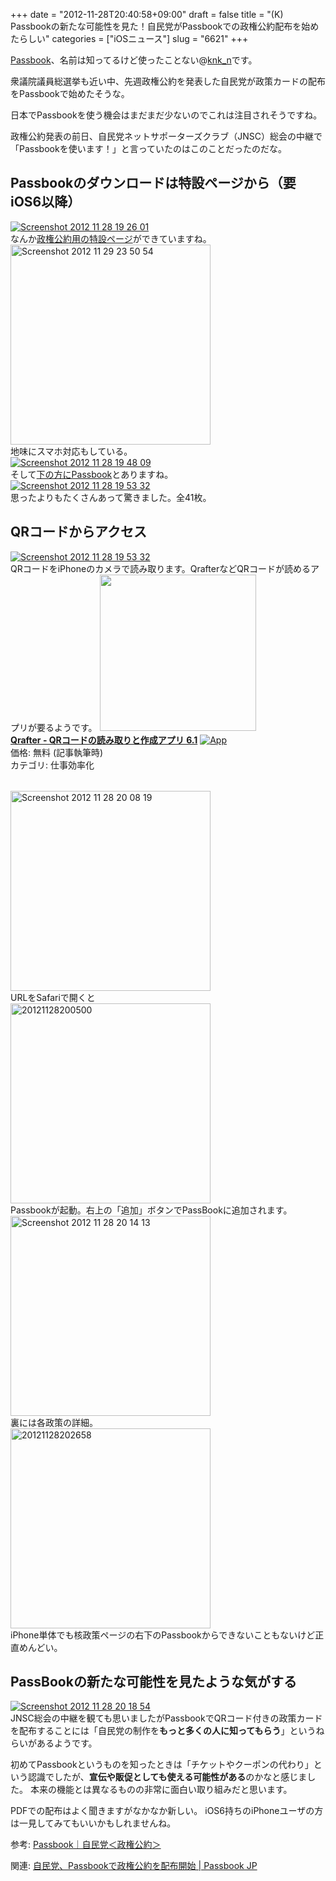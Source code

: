 +++
date = "2012-11-28T20:40:58+09:00"
draft = false
title = "(K) Passbookの新たな可能性を見た！自民党がPassbookでの政権公約配布を始めたらしい"
categories = ["iOSニュース"]
slug = "6621"
+++

<a href="https://www.apple.com/jp/ios/whats-new/#passbook" target="_blank">Passbook</a>、名前は知ってるけど使ったことない@<a href="https://twitter.com/knk_n" target="_blank">knk_n</a>です。

衆議院議員総選挙も近い中、先週政権公約を発表した自民党が政策カードの配布をPassbookで始めたそうな。

日本でPassbookを使う機会はまだまだ少ないのでこれは注目されそうですね。

政権公約発表の前日、自民党ネットサポーターズクラブ（JNSC）総会の中継で「Passbookを使います！」と言っていたのはこのことだったのだな。<!--more--><h2>Passbookのダウンロードは特設ページから（要iOS6以降）</h2>
<div class="center"><a href="http://knk-n.com/wp-content/uploads/2012/11/screenshot-2012-11-28-19.26.01.jpg"><img src="http://knk-n.com/wp-content/uploads/2012/11/screenshot-2012-11-28-19.26.01.jpg" alt="Screenshot 2012 11 28 19 26 01" title="screenshot 2012-11-28 19.26.01.jpg" border="0" width="" height="" /></a></div>
なんか<a href="http://special.jimin.jp/" target="_blank">政権公約用の特設ページ</a>ができていますね。


<div class="center"><a href="http://knk-n.com/wp-content/uploads/2012/11/screenshot_2012-11-29_23.50.54.png"><img src="http://knk-n.com/wp-content/uploads/2012/11/screenshot_2012-11-29_23.50.54.png" alt="Screenshot 2012 11 29 23 50 54" title="screenshot_2012-11-29_23.50.54.png" border="0" width="320" height="" /></a></div>
地味にスマホ対応もしている。

<div class="center"><a href="http://knk-n.com/wp-content/uploads/2012/11/screenshot-2012-11-28-19.48.09.jpg"><img src="http://knk-n.com/wp-content/uploads/2012/11/screenshot-2012-11-28-19.48.09.jpg" alt="Screenshot 2012 11 28 19 48 09" title="screenshot 2012-11-28 19.48.09.jpg" border="0" width="" height="" /></a></div>
そして<a href="http://special.jimin.jp/political_promise/bank/passbook.html" target="_blank">下の方にPassbook</a>とありますね。

<div class="center"><a href="http://knk-n.com/wp-content/uploads/2012/11/screenshot-2012-11-28-19.53.32.jpg"><img src="http://knk-n.com/wp-content/uploads/2012/11/screenshot-2012-11-28-19.53.32.jpg" alt="Screenshot 2012 11 28 19 53 32" title="screenshot 2012-11-28 19.53.32.jpg" border="0" width="" height="" /></a></div>
思ったよりもたくさんあって驚きました。全41枚。

<h2>QRコードからアクセス</h2>

<div class="center"><a href="http://knk-n.com/wp-content/uploads/2012/11/screenshot-2012-11-28-19.53.321.jpg"><img src="http://knk-n.com/wp-content/uploads/2012/11/screenshot-2012-11-28-19.53.321.jpg" alt="Screenshot 2012 11 28 19 53 32" title="screenshot 2012-11-28 19.53.32.jpg" border="0" width="" height="" /></a></div>
QRコードをiPhoneのカメラで読み取ります。QrafterなどQRコードが読めるアプリが要るようです。

<table class="appstorehelper"><a href="https://itunes.apple.com/jp/app/qrafter-qrkodono-dumi-qurito/id416098700?mt=8&uo=4" rel="nofollow" target="_blank"><img class="appstorehelper_appicn" src="http://a769.phobos.apple.com/us/r1000/065/Purple/v4/5d/7a/e6/5d7ae6b6-e677-0890-820a-a48820beb718/mzl.exgblejg.png" width="250" height="250" /></a><div class="appstorehelper_text"><a href="https://itunes.apple.com/jp/app/qrafter-qrkodono-dumi-qurito/id416098700?mt=8&uo=4" rel="nofollow" target="_blank"><b>Qrafter - QRコードの読み取りと作成アプリ 6.1</a></b> <a href="https://itunes.apple.com/jp/app/qrafter-qrkodono-dumi-qurito/id416098700?mt=8&uo=4" rel="nofollow" target="_blank"><img class="appstorehelper_icn" alt="App" src="http://ax.phobos.apple.com.edgesuite.net/ja_jp/images/web/linkmaker/badge_appstore-sm.gif" style="vertical-align: text-bottom;" /></b></a><br />価格: 無料 (記事執筆時)<br />カテゴリ: 仕事効率化</div>
</table>


<div class="center"><a href="http://knk-n.com/wp-content/uploads/2012/11/screenshot_2012-11-28_20.08.19.png"><img src="http://knk-n.com/wp-content/uploads/2012/11/screenshot_2012-11-28_20.08.19.png" alt="Screenshot 2012 11 28 20 08 19" title="screenshot_2012-11-28_20.08.19.png" border="0" width="320" height="" /></a></div>
URLをSafariで開くと

<div class="center"><a href="http://knk-n.com/wp-content/uploads/2012/11/20121128200500.png"><img src="http://knk-n.com/wp-content/uploads/2012/11/20121128200500.png" alt="20121128200500" title="20121128200500.png" border="0" width="320" height="" /></a></div>
Passbookが起動。右上の「追加」ボタンでPassBookに追加されます。

<div class="center"><a href="http://knk-n.com/wp-content/uploads/2012/11/screenshot_2012-11-28_20.14.13.png"><img src="http://knk-n.com/wp-content/uploads/2012/11/screenshot_2012-11-28_20.14.13.png" alt="Screenshot 2012 11 28 20 14 13" title="screenshot_2012-11-28_20.14.13.png" border="0" width="320" height="" /></a></div>
裏には各政策の詳細。

<div class="center"><a href="http://knk-n.com/wp-content/uploads/2012/11/20121128202658.jpg"><img src="http://knk-n.com/wp-content/uploads/2012/11/20121128202658.jpg" alt="20121128202658" title="20121128202658.jpg" border="0" width="320" height="" /></a></div>
iPhone単体でも核政策ページの右下のPassbookからできないこともないけど正直めんどい。

<h2>PassBookの新たな可能性を見たような気がする</h2>
<div class="center"><a href="http://knk-n.com/wp-content/uploads/2012/11/screenshot-2012-11-28-20.18.54.jpeg"><img src="http://knk-n.com/wp-content/uploads/2012/11/screenshot-2012-11-28-20.18.54.jpeg" alt="Screenshot 2012 11 28 20 18 54" title="screenshot 2012-11-28 20.18.54.jpeg" border="0" width="" height="" /></a></div>
JNSC総会の中継を観ても思いましたがPassbookでQRコード付きの政策カードを配布することには「自民党の制作を<strong>もっと多くの人に知ってもらう</strong>」というねらいがあるようです。

初めてPassbookというものを知ったときは「チケットやクーポンの代わり」という認識でしたが、<strong>宣伝や販促としても使える可能性がある</strong>のかなと感じました。
本来の機能とは異なるものの非常に面白い取り組みだと思います。

PDFでの配布はよく聞きますがなかなか新しい。
iOS6持ちのiPhoneユーザの方は一見してみてもいいかもしれませんね。

<p>参考: <a  href="http://special.jimin.jp/political_promise/bank/passbook.html" target="_blank">Passbook｜自民党＜政権公約＞</a><script type="text/javascript">var url = "http://special.jimin.jp/political_promise/bank/passbook.html";</script><script src="http://api.b.st-hatena.com/entry.count?url=http://special.jimin.jp/political_promise/bank/passbook.html&callback=hatebTxt"></script></p>

<p>関連: <a  href="http://passbooks.jp/2012/11/%E8%87%AA%E6%B0%91%E5%85%9A_%E6%94%BF%E6%A8%A9%E5%85%AC%E7%B4%84/" target="_blank">自民党、Passbookで政権公約を配布開始 | Passbook JP</a><script type="text/javascript">var url = "http://passbooks.jp/2012/11/%E8%87%AA%E6%B0%91%E5%85%9A_%E6%94%BF%E6%A8%A9%E5%85%AC%E7%B4%84/";</script><script src="http://api.b.st-hatena.com/entry.count?url=http://passbooks.jp/2012/11/%E8%87%AA%E6%B0%91%E5%85%9A_%E6%94%BF%E6%A8%A9%E5%85%AC%E7%B4%84/&callback=hatebTxt"></script></p>
